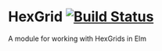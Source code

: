 HexGrid [![Build Status](https://travis-ci.org/deadfoxygrandpa/HexGrid.png?branch=master)](https://travis-ci.org/deadfoxygrandpa/HexGrid)
=======

A module for working with HexGrids in Elm
